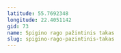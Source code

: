 ```yaml
---
latitude: 55.7692348
longitude: 22.4051142
gid: 73
name: Spigino rago pažintinis takas
slug: spigino-rago-pazintinis-takas
---
```


